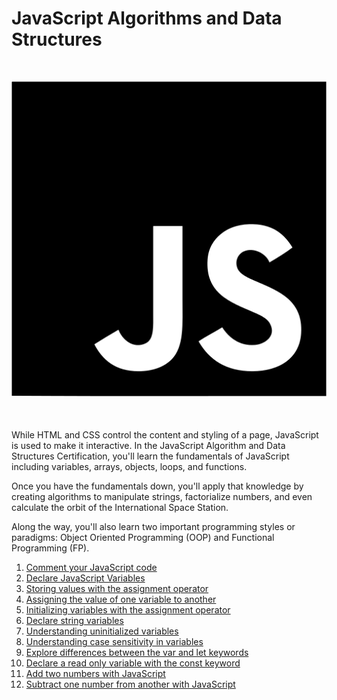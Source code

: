 # JavaScript Algorithms and Data Structures

<div style="margin: 50px 0; "align="center">
  <img src="js.png" alt="JavaScript Logo">
</div>

While HTML and CSS control the content and styling of a page, JavaScript is used to make it interactive. In the JavaScript Algorithm and Data Structures Certification, you'll learn the fundamentals of JavaScript including variables, arrays, objects, loops, and functions.

Once you have the fundamentals down, you'll apply that knowledge by creating algorithms to manipulate strings, factorialize numbers, and even calculate the orbit of the International Space Station.

Along the way, you'll also learn two important programming styles or paradigms: Object Oriented Programming (OOP) and Functional Programming (FP).

1. [Comment your JavaScript code](1-comment-your-javascript-code/question.md)
2. [Declare JavaScript Variables](2-declare-javascript-variables/question.md)
3. [Storing values with the assignment operator](3-storing-values-with-the-assignment-operator/question.md)
4. [Assigning the value of one variable to another](4-assigning-the-value-of-one-variable-to-another//question.md)
5. [Initializing variables with the assignment operator](5-initializing-variables-with-the-assignment-operator//question.md)
6. [Declare string variables](6-declare-string-variables/question.md)
7. [Understanding uninitialized variables](7-understanding-uninitialized-variables/question.md)
8. [Understanding case sensitivity in variables](8-understanding-case-sensitivity-in-variables/question.md)
9. [Explore differences between the var and let keywords](9-explore-differences-between-the-var-and-let-keywords//question.md)
10. [Declare a read only variable with the const keyword](10-declare-a-read-only-variable-with-the-const-keyword/question.md)
11. [Add two numbers with JavaScript](11-add-two-numbers-with-javascript/question.md)
12. [Subtract one number from another with JavaScript](12-subtract-one-number-from-another-with-javascript/question.md)